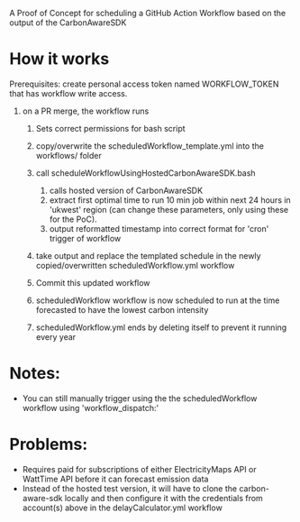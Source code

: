 A Proof of Concept for scheduling a GitHub Action Workflow based on the output of the CarbonAwareSDK

# How it works

Prerequisites: create personal access token named WORKFLOW_TOKEN that has workflow write access.

1. on a PR merge, the workflow runs

    1. Sets correct permissions for bash script
    2. copy/overwrite the scheduledWorkflow_template.yml into the workflows/ folder
    3. call scheduleWorkflowUsingHostedCarbonAwareSDK.bash

        1. calls hosted version of CarbonAwareSDK 
        2. extract first optimal time to run 10 min job within next 24 hours in 'ukwest' region (can change these parameters, only using these for the PoC).
        3. output reformatted timestamp into correct format for 'cron' trigger of workflow
    
    4. take output and replace the templated schedule in the newly copied/overwritten scheduledWorkflow.yml workflow
    5. Commit this updated workflow
    6. scheduledWorkflow workflow is now scheduled to run at the time forecasted to have the lowest carbon intensity
    7. scheduledWorkflow.yml ends by deleting itself to prevent it running every year


# Notes:
- You can still manually trigger using the the scheduledWorkflow workflow using   'workflow_dispatch:'

# Problems:
- Requires paid for subscriptions of either ElectricityMaps API or WattTime API before it can forecast emission data
- Instead of the hosted test version, it will have to clone the carbon-aware-sdk locally and then configure it with the credentials from account(s) above in the delayCalculator.yml workflow